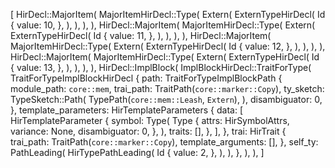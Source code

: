 [
    HirDecl::MajorItem(
        MajorItemHirDecl::Type(
            Extern(
                ExternTypeHirDecl(
                    Id {
                        value: 10,
                    },
                ),
            ),
        ),
    ),
    HirDecl::MajorItem(
        MajorItemHirDecl::Type(
            Extern(
                ExternTypeHirDecl(
                    Id {
                        value: 11,
                    },
                ),
            ),
        ),
    ),
    HirDecl::MajorItem(
        MajorItemHirDecl::Type(
            Extern(
                ExternTypeHirDecl(
                    Id {
                        value: 12,
                    },
                ),
            ),
        ),
    ),
    HirDecl::MajorItem(
        MajorItemHirDecl::Type(
            Extern(
                ExternTypeHirDecl(
                    Id {
                        value: 13,
                    },
                ),
            ),
        ),
    ),
    HirDecl::ImplBlock(
        ImplBlockHirDecl::TraitForType(
            TraitForTypeImplBlockHirDecl {
                path: TraitForTypeImplBlockPath {
                    module_path: `core::mem`,
                    trai_path: TraitPath(`core::marker::Copy`),
                    ty_sketch: TypeSketch::Path(
                        TypePath(`core::mem::Leash`, `Extern`),
                    ),
                    disambiguator: 0,
                },
                template_parameters: HirTemplateParameters {
                    data: [
                        HirTemplateParameter {
                            symbol: Type(
                                Type {
                                    attrs: HirSymbolAttrs,
                                    variance: None,
                                    disambiguator: 0,
                                },
                            ),
                            traits: [],
                        },
                    ],
                },
                trai: HirTrait {
                    trai_path: TraitPath(`core::marker::Copy`),
                    template_arguments: [],
                },
                self_ty: PathLeading(
                    HirTypePathLeading(
                        Id {
                            value: 2,
                        },
                    ),
                ),
            },
        ),
    ),
]